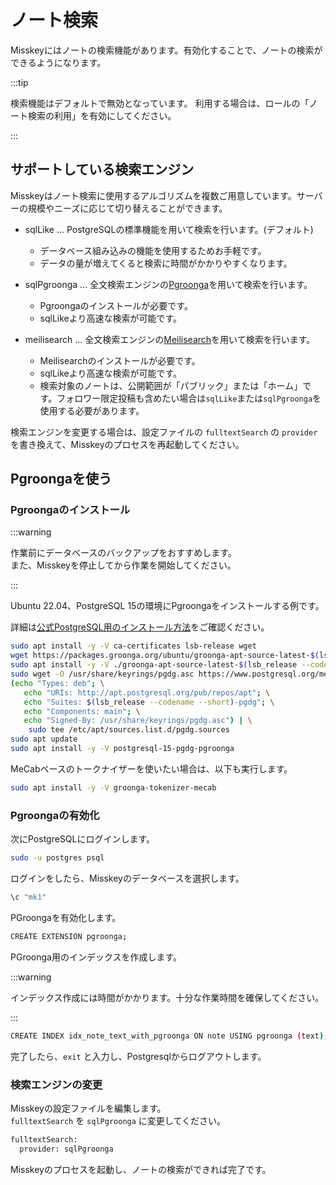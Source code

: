 # ノート検索

Misskeyにはノートの検索機能があります。有効化することで、ノートの検索ができるようになります。

:::tip

検索機能はデフォルトで無効となっています。
利用する場合は、ロールの「ノート検索の利用」を有効にしてください。

:::

## サポートしている検索エンジン

Misskeyはノート検索に使用するアルゴリズムを複数ご用意しています。サーバーの規模やニーズに応じて切り替えることができます。

- sqlLike ... PostgreSQLの標準機能を用いて検索を行います。(デフォルト)
  - データベース組み込みの機能を使用するためお手軽です。
  - データの量が増えてくると検索に時間がかかりやすくなります。

- sqlPgroonga ... 全文検索エンジンの[Pgroonga](https://pgroonga.github.io)を用いて検索を行います。
  - Pgroongaのインストールが必要です。
  - sqlLikeより高速な検索が可能です。

- meilisearch ... 全文検索エンジンの[Meilisearch](https://www.meilisearch.com)を用いて検索を行います。
  - Meilisearchのインストールが必要です。
  - sqlLikeより高速な検索が可能です。
  - 検索対象のノートは、公開範囲が「パブリック」または「ホーム」です。フォロワー限定投稿も含めたい場合は`sqlLike`または`sqlPgroonga`を使用する必要があります。

検索エンジンを変更する場合は、設定ファイルの `fulltextSearch` の `provider` を書き換えて、Misskeyのプロセスを再起動してください。

## Pgroongaを使う

### Pgroongaのインストール

:::warning

作業前にデータベースのバックアップをおすすめします。\
また、Misskeyを停止してから作業を開始してください。

:::

Ubuntu 22.04、PostgreSQL 15の環境にPgroongaをインストールする例です。

詳細は[公式PostgreSQL用のインストール方法](https://pgroonga.github.io/ja/install/ubuntu.html)をご確認ください。

```sh
sudo apt install -y -V ca-certificates lsb-release wget
wget https://packages.groonga.org/ubuntu/groonga-apt-source-latest-$(lsb_release --codename --short).deb
sudo apt install -y -V ./groonga-apt-source-latest-$(lsb_release --codename --short).deb
sudo wget -O /usr/share/keyrings/pgdg.asc https://www.postgresql.org/media/keys/ACCC4CF8.asc
(echo "Types: deb"; \
   echo "URIs: http://apt.postgresql.org/pub/repos/apt"; \
   echo "Suites: $(lsb_release --codename --short)-pgdg"; \
   echo "Components: main"; \
   echo "Signed-By: /usr/share/keyrings/pgdg.asc") | \
    sudo tee /etc/apt/sources.list.d/pgdg.sources
sudo apt update
sudo apt install -y -V postgresql-15-pgdg-pgroonga
```

MeCabベースのトークナイザーを使いたい場合は、以下も実行します。

```sh
sudo apt install -y -V groonga-tokenizer-mecab
```

### Pgroongaの有効化

次にPostgreSQLにログインします。

```sh
sudo -u postgres psql
```

ログインをしたら、Misskeyのデータベースを選択します。

```sh
\c "mk1"
```

PGroongaを有効化します。

```sh
CREATE EXTENSION pgroonga;
```

PGroonga用のインデックスを作成します。

:::warning

インデックス作成には時間がかかります。十分な作業時間を確保してください。

:::

```sh
CREATE INDEX idx_note_text_with_pgroonga ON note USING pgroonga (text);
```

完了したら、`exit` と入力し、Postgresqlからログアウトします。

### 検索エンジンの変更

Misskeyの設定ファイルを編集します。\
`fulltextSearch` を `sqlPgroonga` に変更してください。

```sh
fulltextSearch:
  provider: sqlPgroonga
```

Misskeyのプロセスを起動し、ノートの検索ができれば完了です。
